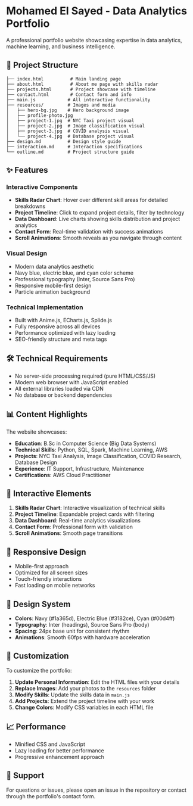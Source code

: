 # Mohamed El Sayed - Data Analytics Portfolio

A professional portfolio website showcasing expertise in data analytics, machine learning, and business intelligence.


## 📁 Project Structure

```
├── index.html          # Main landing page
├── about.html          # About me page with skills radar
├── projects.html       # Project showcase with timeline
├── contact.html        # Contact form and info
├── main.js            # All interactive functionality
├── resources/         # Images and media
│   ├── hero-bg.jpg    # Hero background image
│   ├── profile-photo.jpg
│   ├── project-1.jpg  # NYC Taxi project visual
│   ├── project-2.jpg  # Image classification visual
│   ├── project-3.jpg  # COVID analysis visual
│   └── project-4.jpg  # Database project visual
├── design.md          # Design style guide
├── interaction.md     # Interaction specifications
└── outline.md         # Project structure guide
```

## ✨ Features

### Interactive Components
- **Skills Radar Chart**: Hover over different skill areas for detailed breakdowns
- **Project Timeline**: Click to expand project details, filter by technology
- **Data Dashboard**: Live charts showing skills distribution and project analytics
- **Contact Form**: Real-time validation with success animations
- **Scroll Animations**: Smooth reveals as you navigate through content

### Visual Design
- Modern data analytics aesthetic
- Navy blue, electric blue, and cyan color scheme
- Professional typography (Inter, Source Sans Pro)
- Responsive mobile-first design
- Particle animation background

### Technical Implementation
- Built with Anime.js, ECharts.js, Splide.js
- Fully responsive across all devices
- Performance optimized with lazy loading
- SEO-friendly structure and meta tags


## 🛠️ Technical Requirements

- No server-side processing required (pure HTML/CSS/JS)
- Modern web browser with JavaScript enabled
- All external libraries loaded via CDN
- No database or backend dependencies

## 📊 Content Highlights

The website showcases:
- **Education**: B.Sc in Computer Science (Big Data Systems)
- **Technical Skills**: Python, SQL, Spark, Machine Learning, AWS
- **Projects**: NYC Taxi Analysis, Image Classification, COVID Research, Database Design
- **Experience**: IT Support, Infrastructure, Maintenance
- **Certifications**: AWS Cloud Practitioner

## 🎯 Interactive Elements

1. **Skills Radar Chart**: Interactive visualization of technical skills
2. **Project Timeline**: Expandable project cards with filtering
3. **Data Dashboard**: Real-time analytics visualizations
4. **Contact Form**: Professional form with validation
5. **Scroll Animations**: Smooth page transitions

## 📱 Responsive Design

- Mobile-first approach
- Optimized for all screen sizes
- Touch-friendly interactions
- Fast loading on mobile networks

## 🎨 Design System

- **Colors**: Navy (#1a365d), Electric Blue (#3182ce), Cyan (#00d4ff)
- **Typography**: Inter (headings), Source Sans Pro (body)
- **Spacing**: 24px base unit for consistent rhythm
- **Animations**: Smooth 60fps with hardware acceleration

## 🔧 Customization

To customize the portfolio:

1. **Update Personal Information**: Edit the HTML files with your details
2. **Replace Images**: Add your photos to the `resources` folder
3. **Modify Skills**: Update the skills data in `main.js`
4. **Add Projects**: Extend the project timeline with your work
5. **Change Colors**: Modify CSS variables in each HTML file

## 📈 Performance

- Minified CSS and JavaScript
- Lazy loading for better performance
- Progressive enhancement approach


## 🤝 Support

For questions or issues, please open an issue in the repository or contact through the portfolio's contact form.


